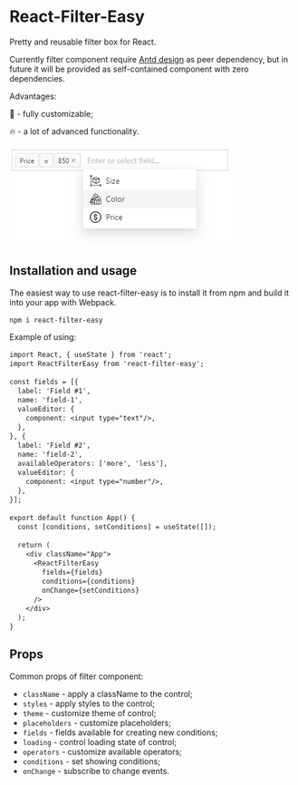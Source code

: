 # React-Filter-Easy

Pretty and reusable filter box for React.

Currently filter component require [Antd design](https://www.npmjs.com/package/antd) as peer dependency, but in future it will be provided as self-contained component with zero dependencies. 

Advantages:

💅 - fully customizable;

🔥 - a lot of advanced functionality.

![Demo image](./assets/demo.png)

## Installation and usage

The easiest way to use react-filter-easy is to install it from npm and build it into your app with Webpack.
```
npm i react-filter-easy
```

Example of using:
```tsx
import React, { useState } from 'react';
import ReactFilterEasy from 'react-filter-easy';

const fields = [{
  label: 'Field #1',
  name: 'field-1',
  valueEditor: {
    component: <input type="text"/>,
  },
}, {
  label: 'Field #2',
  name: 'field-2',
  availableOperators: ['more', 'less'],
  valueEditor: {
    component: <input type="number"/>,
  },
}];

export default function App() {
  const [conditions, setConditions] = useState([]);

  return (
    <div className="App">
      <ReactFilterEasy
        fields={fields}
        conditions={conditions}
        onChange={setConditions}
      />
    </div>
  );
}
```

## Props

Common props of filter component:
* `className` - apply a className to the control;
* `styles` - apply styles to the control;
* `theme` - customize theme of control;
* `placeholders` - customize placeholders;
* `fields` - fields available for creating new conditions;
* `loading` - control loading state of control;
* `operators` - customize available operators;
* `conditions` - set showing conditions;
* `onChange` - subscribe to change events.
